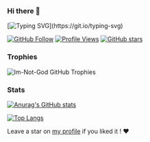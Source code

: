 ### Hi there 👋

[![Typing SVG](https://readme-typing-svg.herokuapp.com?width=500&color=FFFFFF&lines=Hi+there+!+%3AD;I'm+Im-Not-God;Welcome+to+my+profile+!;I'm+a+tech+enthusiast+from+Malaysia;and+I'm+always+learning+new+things+!)](https://git.io/typing-svg)

<!-- Badges -->
[![GitHub Follow](https://img.shields.io/github/followers/Im-Not-God?color=blue&label=GitHub%20Followers&logo=github&logoColor=black)](https://github.com/Im-Not-God?tab=followers)
[![Profile Views](https://komarev.com/ghpvc/?username=Im-Not-God)](https://github.com/Im-Not-God)
[![GitHub stars](https://img.shields.io/github/stars/Im-Not-God)](https://github.com/Im-Not-God)

<!-- Trophies -->
### Trophies
<img alt="Im-Not-God GitHub Trophies" src="https://github-profile-trophy.vercel.app/?username=Tenclea&rank=-SECRET,-C&row=1&margin-w=10&theme=discord&no-frame=true">

<!-- Stats -->
### Stats
[![Anurag's GitHub stats](https://github-readme-stats.vercel.app/api?username=Im-Not-God&show_icons=true)](https://github.com/anuraghazra/github-readme-stats)

<!-- Top Langs -->
[![Top Langs](https://github-readme-stats.vercel.app/api/top-langs/?username=Im-Not-God&layout=compact&theme=dark&hide_border=true)](https://github.com/anuraghazra/github-readme-stats)


Leave a star on [my profile](https://github.com/Im-Not-God/Im-Not-God) if you liked it ! ❤
<!--
**Im-Not-God/Im-Not-God** is a ✨ _special_ ✨ repository because its `README.md` (this file) appears on your GitHub profile.

Here are some ideas to get you started:

- 🔭 I’m currently working on ...
- 🌱 I’m currently learning ...
- 👯 I’m looking to collaborate on ...
- 🤔 I’m looking for help with ...
- 💬 Ask me about ...
- 📫 How to reach me: ...
- 😄 Pronouns: ...
- ⚡ Fun fact: ...
-->

